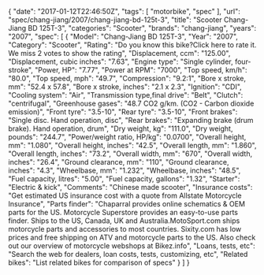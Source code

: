 {
    "date": "2017-01-12T22:46:50Z",
    "tags": [
        "motorbike",
        "spec"
    ],
    "url": "spec\/chang-jiang\/2007\/chang-jiang-bd-125t-3",
    "title": "Scooter Chang-Jiang BD 125T-3",
    "categories": "Scooter",
    "brands": "chang-jiang",
    "years": "2007",
    "spec": [
        {
            "Model": "Chang-Jiang BD 125T-3",
            "Year": "2007",
            "Category": "Scooter",
            "Rating": "Do you know this bike?Click here to rate it. We miss 2 votes to show the rating",
            "Displacement, ccm": "125.00",
            "Displacement, cubic inches": "7.63",
            "Engine type": "Single cylinder, four-stroke",
            "Power, HP": "7.77",
            "Power at RPM": "7000",
            "Top speed, km\/h": "80.0",
            "Top speed, mph": "49.7",
            "Compression": "9.2:1",
            "Bore x stroke, mm": "52.4 x 57.8",
            "Bore x stroke, inches": "2.1 x 2.3",
            "Ignition": "CDI",
            "Cooling system": "Air",
            "Transmission type,final drive": "Belt",
            "Clutch": "centrifugal",
            "Greenhouse gases": "48.7 CO2 g\/km. (CO2 - Carbon dioxide emission)",
            "Front tyre": "3.5-10",
            "Rear tyre": "3.5-10",
            "Front brakes": "Single disc. Hand operation, disc",
            "Rear brakes": "Expanding brake (drum brake). Hand operation, drum",
            "Dry weight, kg": "111.0",
            "Dry weight, pounds": "244.7",
            "Power\/weight ratio, HP\/kg": "0.0700",
            "Overall height, mm": "1.080",
            "Overall height, inches": "42.5",
            "Overall length, mm": "1.860",
            "Overall length, inches": "73.2",
            "Overall width, mm": "670",
            "Overall width, inches": "26.4",
            "Ground clearance, mm": "110",
            "Ground clearance, inches": "4.3",
            "Wheelbase, mm": "1.232",
            "Wheelbase, inches": "48.5",
            "Fuel capacity, litres": "5.00",
            "Fuel capacity, gallons": "1.32",
            "Starter": "Electric & kick",
            "Comments": "Chinese made scooter",
            "Insurance costs": "Get estimated US insurance cost with a quote from Allstate Motorcycle Insurance",
            "Parts finder": "Chaparral provides online schematics & OEM parts for the US.   Motorcycle Superstore provides an easy-to-use parts finder. Ships to the US, Canada, UK and Australia.MotoSport.com ships motorcycle parts and accessories to most countries.    Sixity.com has low prices and free shipping on ATV and motorcycle parts to the US. Also check out our overview of motorcycle webshops at Bikez.info",
            "Loans, tests, etc": "Search the web for dealers, loan costs, tests, customizing, etc",
            "Related bikes": "List related bikes for comparison of specs"
        }
    ]
}